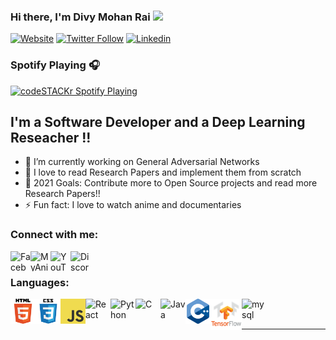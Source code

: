 ### Hi there, I'm Divy Mohan Rai <img src="https://media.giphy.com/media/hvRJCLFzcasrR4ia7z/giphy.gif" width="25px">
[![Website](https://img.shields.io/website?down_color=red&down_message=%3A%28&style=for-the-badge&up_message=UP%20%3A%29&url=https%3A%2F%2Fdivymohanrai.netlify.app%2F)](https://divymohanrai.netlify.app/)
[![Twitter Follow](https://img.shields.io/twitter/follow/mohan_divy?color=1DA1F2&logo=twitter&style=for-the-badge)](https://twitter.com/mohan_divy)
[![Linkedin](https://img.shields.io/badge/LinkedIn-0077B5?style=for-the-badge&logo=linkedin&logoColor=white)](https://www.linkedin.com/in/divymohan/)

### Spotify Playing 🎧
[<img src="https://spotifytest.dr-one-punch.vercel.app/api/spotify" alt="codeSTACKr Spotify Playing" width="350" />](https://open.spotify.com/user/06pg5zahikeftw0usrr2iqvny)

## I'm a Software Developer and a Deep Learning Reseacher !!

- 🌱 I’m currently working on General Adversarial Networks
- 👯 I love to read Research Papers and implement them from scratch
- 🥅 2021 Goals: Contribute more to Open Source projects and read more Research Papers!!
- ⚡ Fun fact: I love to watch anime and documentaries


### Connect with me:

<p align="left">

<a href="https://www.facebook.com/dv.rai.14"><img align="left" alt="Facebook" title="Facebook" height="32" width="32" src="https://raw.githubusercontent.com/peterthehan/peterthehan/master/assets/facebook.svg"></a>
<a href="https://myanimelist.net/profile/H3LL_kil"><img align="left" alt="MyAnimeList" title="MyAnimeList" height="32" width="32" src="https://raw.githubusercontent.com/peterthehan/peterthehan/master/assets/myanimelist.svg"></a>
<a href="https://www.youtube.com/channel/UCN8KMsTpx2Q9cfZcbZR3A8Q?view_as=subscriber"><img align="left" alt="YouTube" title="YouTube" height="32" width="32" src="https://raw.githubusercontent.com/peterthehan/peterthehan/master/assets/youtube.svg"></a>
<a href="https://discordapp.com/users/463006624655736833"><img align="left" alt="Discord" title="Discord" height="32" width="32" src="https://raw.githubusercontent.com/peterthehan/peterthehan/master/assets/discord.svg"></a>
  
</p>
<br />

### Languages:

<img align="left" alt="HTML5" width="40px" src="https://raw.githubusercontent.com/github/explore/80688e429a7d4ef2fca1e82350fe8e3517d3494d/topics/html/html.png" />
<img align="left" alt="CSS3" width="40px" src="https://raw.githubusercontent.com/github/explore/80688e429a7d4ef2fca1e82350fe8e3517d3494d/topics/css/css.png" />
<img align="left" alt="JS" width="40px" src="https://raw.githubusercontent.com/github/explore/80688e429a7d4ef2fca1e82350fe8e3517d3494d/topics/javascript/javascript.png" />
<img align="left" alt="React" width="40px" src="https://www.vectorlogo.zone/logos/reactjs/reactjs-icon.svg" />
<img align="left" alt="Python" width="40px" src="https://www.vectorlogo.zone/logos/python/python-icon.svg" />
<img align="left" alt="C" width="40px" src="https://img.icons8.com/color/48/000000/c-programming.png" />
<img align="left" alt="Java" width="40px" src="https://www.vectorlogo.zone/logos/java/java-icon.svg" />
<img align="left" alt="C++" width="40px" src="https://raw.githubusercontent.com/github/explore/80688e429a7d4ef2fca1e82350fe8e3517d3494d/topics/cpp/cpp.png"/>
<img align="left" alt="Tensorflow" width="50px" src="https://raw.githubusercontent.com/github/explore/80688e429a7d4ef2fca1e82350fe8e3517d3494d/topics/tensorflow/tensorflow.png"/>
<img align="left" alt="mysql" width="40px" src="https://www.vectorlogo.zone/logos/mysql/mysql-icon.svg" />

<br />
<br />
<hr />




[website]: https://divymohanrai.netlify.app/
[twitter]: https://twitter.com/mohan_divy
[instagram]: https://www.instagram.com/dv_kil_14/
[linkedin]: https://www.linkedin.com/in/divymohan/
[webdevplaylist]: https://www.youtube.com/playlist?list=PLkwxH9e_vrAJ0WbEsFA9W3I1W-g_BTsbt
[jsplaylist]: https://www.youtube.com/playlist?list=PLkwxH9e_vrALRJKu7wfXby3MKeflhTu6B
[cssplaylist]: https://www.youtube.com/playlist?list=PLkwxH9e_vrALSdvZuEh6gqQdmDoDIoqz4
[reactplaylist]: https://www.youtube.com/playlist?list=PLkwxH9e_vrAK4TdffpxKY3QGyHCpxFcQ0
